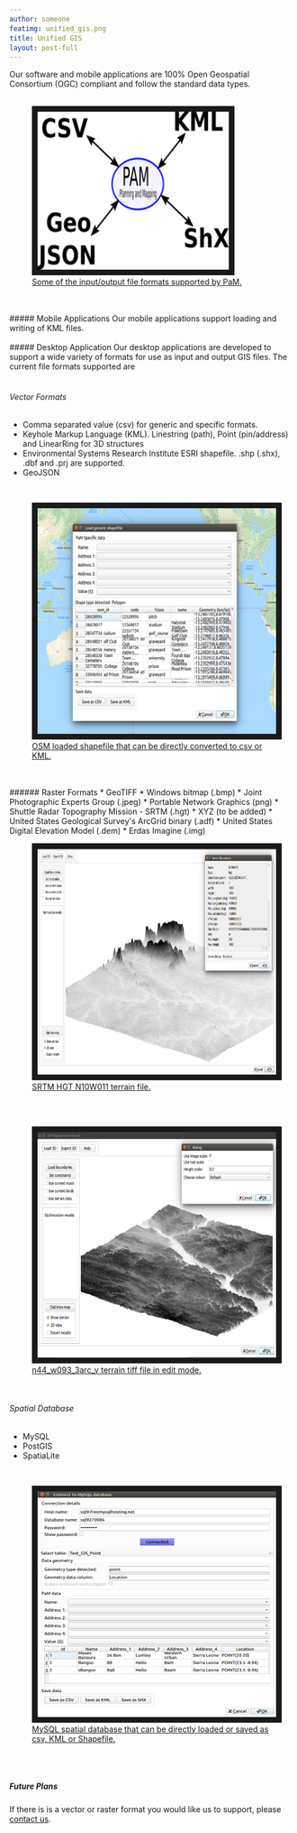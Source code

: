 ```yaml
---
author: someone
featimg: unified_gis.png
title: Unified GIS
layout: post-full
---
```

Our software and mobile applications are 100% Open Geospatial Consortium (OGC) compliant and follow the standard data types.
<br/>
<br/>
<figure>
<a href="/media/compressed/unified_gis.png
" target="_blank"><img src="/media/compressed/unified_gis.png" 
alt="IMAGE ALT TEXT HERE" width="340" height="280" border="10" /><figcaption>Some of the input/output file formats supported by PaM.
 </figcaption></a>
 </figure>
 
<br/>
<br/>
##### Mobile Applications
Our mobile applications support loading and writing of KML files.

<br/>
<br/>
##### Desktop Application
Our desktop applications are developed to support a wide variety of formats for use as input and output GIS files. The current file formats supported are
<br/>
<br/>

###### Vector Formats
* Comma separated value (csv) for generic and specific formats. 
* Keyhole Markup Language (KML). Linestring (path), Point (pin/address) and LinearRing for 3D structures
* Environmental Systems Research Institute ESRI shapefile. .shp (.shx), .dbf and .prj are supported.
* GeoJSON

<br/>
<figure>
<a href="/media/compressed/osm_shapen.png
" target="_blank"><img src="/media/compressed/osm_shapen.png" 
alt="IMAGE ALT TEXT HERE" width="600" height="400" border="10" />
 <figcaption>
 OSM loaded shapefile that can be directly converted to csv or KML.
 </figcaption></a>
 </figure>
 <br/>
<br/>
###### Raster Formats
* GeoTIFF
* Windows bitmap (.bmp)
* Joint Photographic Experts Group (.jpeg)
* Portable Network Graphics (png)
* Shuttle Radar Topography Mission - SRTM (.hgt)
* XYZ (to be added)
* United States Geological Survey's ArcGrid binary (.adf)
* United States Digital Elevation Model (.dem)
* Erdas Imagine (.img)
<br/>
<figure>
<a href="/media/compressed/srtm1011n.png
" target="_blank"><img src="/media/compressed/srtm1011n.png" 
alt="IMAGE ALT TEXT HERE" width="600" height="400" border="10" />
 <figcaption>
 SRTM HGT N10W011 terrain file.
 </figcaption></a>
 </figure>
 <br/>
 
 <br/>
<figure>
<a href="/media/compressed/n44_w093_3arc_v1n.png
" target="_blank"><img src="/media/compressed/n44_w093_3arc_v1n.png" 
alt="IMAGE ALT TEXT HERE" width="600" height="400" border="10" />
 <figcaption>
 n44_w093_3arc_v terrain tiff file in edit mode.
 </figcaption></a>
 </figure>
 <br/>
 
 
###### Spatial Database
* MySQL
* PostGIS
* SpatiaLite

 <br/>
<figure>
<a href="/media/compressed/mysql.png
" target="_blank"><img src="/media/compressed/mysql.png" 
alt="IMAGE ALT TEXT HERE" width="600" height="400" border="10" />
 <figcaption>
 MySQL spatial database that can be directly loaded or saved as csv, KML or Shapefile.
 </figcaption></a>
 </figure>

<br/>
<br/>

##### Future Plans
If there is is a vector or raster format you would like us to support, please [contact us](/contact_us).







